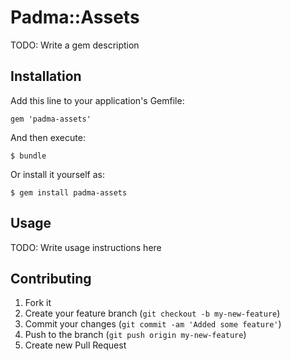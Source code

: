 # Padma::Assets

TODO: Write a gem description

## Installation

Add this line to your application's Gemfile:

    gem 'padma-assets'

And then execute:

    $ bundle

Or install it yourself as:

    $ gem install padma-assets

## Usage

TODO: Write usage instructions here

## Contributing

1. Fork it
2. Create your feature branch (`git checkout -b my-new-feature`)
3. Commit your changes (`git commit -am 'Added some feature'`)
4. Push to the branch (`git push origin my-new-feature`)
5. Create new Pull Request
